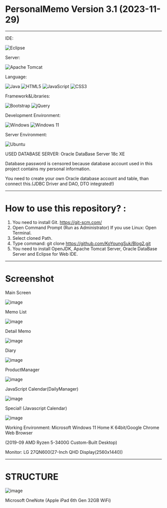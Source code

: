 # PersonalMemo Version 3.1 (2023-11-29) 

------------------------------------------------------------------------------------------------------------------------------------------

IDE:

   ![Eclipse](https://img.shields.io/badge/Eclipse-FE7A16.svg?style=for-the-badge&logo=Eclipse&logoColor=white)
   
Server:

   ![Apache Tomcat](https://img.shields.io/badge/apache%20tomcat-%23F8DC75.svg?style=for-the-badge&logo=apache-tomcat&logoColor=black)
   
Language:

   ![Java](https://img.shields.io/badge/java-%23ED8B00.svg?style=for-the-badge&logo=openjdk&logoColor=white)
   ![HTML5](https://img.shields.io/badge/html5-%23E34F26.svg?style=for-the-badge&logo=html5&logoColor=white)
   ![JavaScript](https://img.shields.io/badge/javascript-%23323330.svg?style=for-the-badge&logo=javascript&logoColor=%23F7DF1E)
   ![CSS3](https://img.shields.io/badge/css3-%231572B6.svg?style=for-the-badge&logo=css3&logoColor=white)
   
Framework&Libraries:

   ![Bootstrap](https://img.shields.io/badge/bootstrap-%238511FA.svg?style=for-the-badge&logo=bootstrap&logoColor=white)
   ![jQuery](https://img.shields.io/badge/jquery-%230769AD.svg?style=for-the-badge&logo=jquery&logoColor=white)
   
Development Environment:

   ![Windows](https://img.shields.io/badge/Windows-0078D6?style=for-the-badge&logo=windows&logoColor=white)
   ![Windows 11](https://img.shields.io/badge/Windows%2011-%230079d5.svg?style=for-the-badge&logo=Windows%2011&logoColor=white)
   
Server Environment:

   ![Ubuntu](https://img.shields.io/badge/Ubuntu-E95420?style=for-the-badge&logo=ubuntu&logoColor=white)


USED DATABASE SERVER: Oracle DataBase Server 18c XE 

Database password is censored because database account used in this project contains my personal information. 

You need to create your own Oracle database account and table, than connect this.(JDBC Driver and DAO, DTO integrated!) 

--------------------------------------------------------------------------------------------------------------------------------------------

# How to use this repository? :

  1. You need to install Git. https://git-scm.com/
  2. Open Command Prompt (Run as Administrator)
     If you use Linux: Open Terminal. 
  4. Select cloned Path. 
  5. Type command: git clone https://github.com/KoYoungSuk/Blog2.git
  6. You need to install OpenJDK, Apache Tomcat Server, Oracle DataBase Server and Eclipse for Web IDE.

 ----------------------------------------------------------------------------------------------------------------------------------------
 # Screenshot

 Main Screen 
 
![image](https://github.com/KoYoungSuk/Blog2/assets/58511486/0bfb0288-10b6-464d-97b1-30fafc4f0ae6)

 Memo List
 
![image](https://github.com/KoYoungSuk/Blog2/assets/58511486/c6e6dd98-81cd-4bcd-831a-965bf8122975)


 Detail Memo

![image](https://github.com/KoYoungSuk/Blog2/assets/58511486/eba7fd8d-6a09-4006-ba5b-b2597adc536e)

 Diary
 
![image](https://github.com/KoYoungSuk/Blog2/assets/58511486/4c8d92a5-8f1e-4762-90f2-5e67aa6601cc)

ProductManager 

![image](https://github.com/KoYoungSuk/Blog2/assets/58511486/b8ef0ebf-50be-432c-ac17-8cba4fde4932)

JavaScript Calendar(DailyManager)

![image](https://github.com/KoYoungSuk/Blog2/assets/58511486/ae050d30-fa55-40a9-bef9-87ffcbee10aa)

Special! (Javascript Calendar) 

![image](https://github.com/KoYoungSuk/Blog2/assets/58511486/fd2d79f4-be31-4bef-86e9-4a39a7c63d17)

Working Environment: Microsoft Windows 11 Home K 64bit/Google Chrome Web Browser 

(2019-09 AMD Ryzen 5-3400G Custom-Built Desktop)

Monitor: LG 27QN600(27-Inch QHD Display(2560x1440))

 ------------------------------------------------------------------------------------------------------------------------------------------
 
 # STRUCTURE
 
 ![image](https://user-images.githubusercontent.com/58511486/172990055-738c4337-3423-4cb5-8389-8e19f1f69ef1.png)

Microsoft OneNote (Apple iPad 6th Gen 32GB WiFi) 

